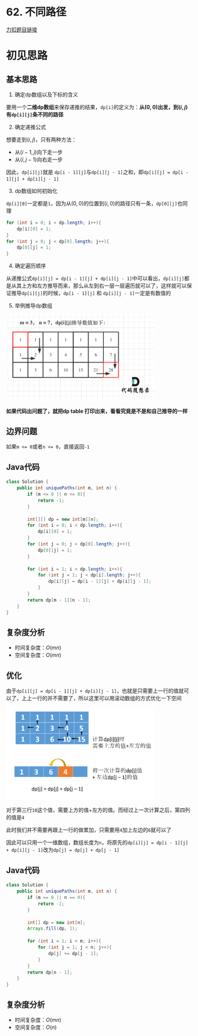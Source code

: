 # 62. 不同路径

[力扣题目链接](https://leetcode-cn.com/problems/unique-paths/)

# 初见思路

## 基本思路

1. 确定dp数组以及下标的含义

要用一个<strong>二维dp数组</strong>来保存递推的结果，`dp[i]`的定义为：<strong>从$(0, 0)$出发，到$(i, j)$ 有`dp[i][j]`条不同的路径</strong>

2. 确定递推公式

想要走到$(i, j)$，只有两种方法：

- 从$(i - 1, j)$向下走一步
- 从$(i, j - 1)$向右走一步

因此，`dp[i][j]`就是 `dp[i - 1][j]`与`dp[i][j - 1]`之和，即`dp[i][j] = dp[i - 1][j] + dp[i][j - 1]`

3. dp数组如何初始化

`dp[i][0]`一定都是`1`，因为从$(0, 0)$的位置到$(i, 0)$的路径只有一条，`dp[0][j]`也同理

```java
for (int i = 0; i < dp.length; i++){
    dp[i][0] = 1;
}
for (int j = 0; j < dp[0].length; j++){
    dp[0][j] = 1;
}
```

4. 确定遍历顺序

从递推公式`dp[i][j] = dp[i - 1][j] + dp[i][j - 1]`中可以看出，`dp[i][j]`都是从其上方和左方推导而来，那么从左到右一层一层遍历就可以了，这样就可以保证推导`dp[i][j]`的时候，`dp[i - 1][j]` 和 `dp[i][j - 1]`一定是有数值的

5. 举例推导dp数组

<img src="../Pictures/62. 不同路径.png" width="80%"/>

<strong>如果代码出问题了，就把dp table 打印出来，看看究竟是不是和自己推导的一样</strong>

## 边界问题

如果`m <= 0`或者`n <= 0`，直接返回`-1`

## Java代码
```java
class Solution {
    public int uniquePaths(int m, int n) {
        if (m <= 0 || n <= 0){
            return -1;
        }

        int[][] dp = new int[m][n];
        for (int i = 0; i < dp.length; i++){
            dp[i][0] = 1;
        }
        for (int j = 0; j < dp[0].length; j++){
            dp[0][j] = 1;
        }

        for (int i = 1; i < dp.length; i++){
            for (int j = 1; j < dp[i].length; j++){
                dp[i][j] = dp[i - 1][j] + dp[i][j - 1];
            }
        }
        return dp[m - 1][n - 1];
    }
}
```

## 复杂度分析
- 时间复杂度：$O(mn)$
- 空间复杂度：$O(mn)$

## 优化

由于`dp[i][j] = dp[i - 1][j] + dp[i][j - 1]`，也就是只需要上一行的值就可以了，上上一行的并不需要了，所以这里可以用滚动数组的方式优化一下空间

<img src="../Pictures/62. 不同路径02.png" width="80%"/>

对于第三行`10`这个值，需要上方的值+左方的值。而经过上一次计算之后，第四列的值是`4`

此时我们并不需要再跟上一行的做累加，只需要用`4`加上左边的`6`就可以了

因此可以只用一个一维数组，数组长度为`n`，将原先的`dp[i][j] = dp[i - 1][j] + dp[i][j - 1]`改为`dp[j] = dp[j] + dp[j - 1]`

## Java代码
```java
class Solution {
    public int uniquePaths(int m, int n) {
        if (m == 0 || n == 0){
            return -1;
        }

        int[] dp = new int[n];
        Arrays.fill(dp, 1);

        for (int i = 1; i < m; i++){
            for (int j = 1; j < n; j++){
                dp[j] += dp[j - 1];
            }
        }
        return dp[n - 1];
    }
}
```

## 复杂度分析
- 时间复杂度：$O(mn)$
- 空间复杂度：$O(n)$